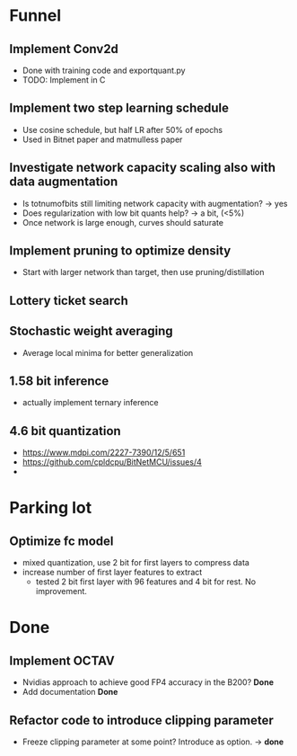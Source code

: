 
# Funnel

 
## Implement Conv2d 

- Done with training code and exportquant.py
- TODO: Implement in C

## Implement two step learning schedule
- Use cosine schedule, but half LR after 50% of epochs
- Used in Bitnet paper and matmulless paper

## Investigate network capacity scaling also with data augmentation
- Is totnumofbits still limiting network capacity with augmentation? -> yes
- Does regularization with low bit quants help? -> a bit, (<5%)
- Once network is large enough, curves should saturate

## Implement pruning to optimize density

- Start with larger network than target, then use pruning/distillation

## Lottery ticket search

## Stochastic weight averaging

- Average local minima for better generalization

## 1.58 bit inference

- actually implement ternary inference

## 4.6 bit quantization

- https://www.mdpi.com/2227-7390/12/5/651
- https://github.com/cpldcpu/BitNetMCU/issues/4
- 

# Parking lot

## Optimize fc model

- mixed quantization, use 2 bit for first layers to compress data
- increase number of first layer features to extract
  - tested 2 bit first layer with 96 features and 4 bit for rest. No improvement.

# Done

## Implement OCTAV
- Nvidias approach to achieve good FP4 accuracy in the B200?  **Done**
- Add documentation **Done**

## Refactor code to introduce clipping parameter
- Freeze clipping parameter at some point? Introduce as option. -> **done**

